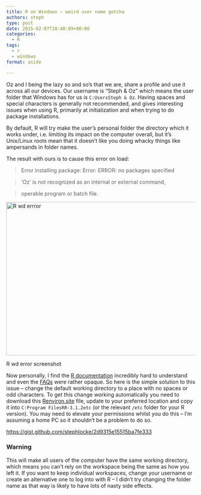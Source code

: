 ```yaml
---
title: R on Windows – weird user name gotcha
authors: steph
type: post
date: 2015-02-07T18:40:09+00:00
categories:
  - R
tags:
  - r
  - windows
format: aside

---
```

Oz and I being the lazy so and so&#8217;s that we are, share a profile and use it across all our devices. Our username is &#8220;Steph & Oz&#8221; which means the user folder that Windows has for us is `C:UsersSteph & Oz`. Having spaces and special characters is generally not recommended, and gives interesting issues when using R, primarily at initialization and when trying to do package installations.

By default, R will try make the user&#8217;s personal folder the directory which it works under, i.e. limiting its impact on the computer overall, but it&#8217;s Unix/Linux roots mean that it doesn&#8217;t like you doing whacky things like ampersands in folder names.

The result with ours is to cause this error on load:

> Error installing package: Error: ERROR: no packages specified
    
> &#8216;Oz&#8217; is not recognized as an internal or external command,
    
> operable program or batch file.
    
> <!--more--><figure id="attachment_60951" style="width: 547px" class="wp-caption alignnone">

<img src="../img/R-wd-errror_aemelt_hhwtpu.png" alt="R wd errror" width="547" height="409" class="size-full wp-image-60951" /><figcaption class="wp-caption-text">R wd error screenshot</figcaption></figure> 

Now personally, I find the <a href="http://cran.r-project.org/doc/manuals/r-release/R-admin.html" title="R admin manual" target="_blank">R documentation</a> incredibly hard to understand and even the <a href="http://cran.r-project.org/bin/windows/base/rw-FAQ.html" title="R Windows FAQ" target="_blank">FAQs</a> were rather opaque. So here is the simple solution to this issue &#8211; change the default working directory to a place with no spaces or odd characters. To get this change working automatically you need to download this <a href="https://gist.github.com/stephlocke/2d9315e15515ba7fe333" title="Renviron.site download" target="_blank">Renviron.site</a> file, update to your preferred location and copy it into `C:Program FilesRR-3.1.2etc` (or the relevant `/etc` folder for your R version). You may need to elevate your permissions whilst you do this &#8211; I&#8217;m assuming a home PC so it shouldn&#8217;t be a problem to do so.
  
https://gist.github.com/stephlocke/2d9315e15515ba7fe333

### Warning

This will make all users of the computer have the same working directory, which means you can&#8217;t rely on the workspace being the same as how you left it. If you want to keep individual workspaces, change your username or create an alternative one to log into with R &#8211; I didn&#8217;t try changing the folder name as that way is likely to have lots of nasty side effects.